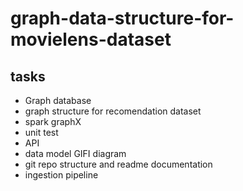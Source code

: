 # graph-data-structure-for-movielens-dataset

## tasks

- Graph database 
- graph structure for recomendation dataset  
- spark graphX  
- unit test  
- API  
- data model GIFI diagram  
- git repo structure and readme documentation  
- ingestion pipeline
